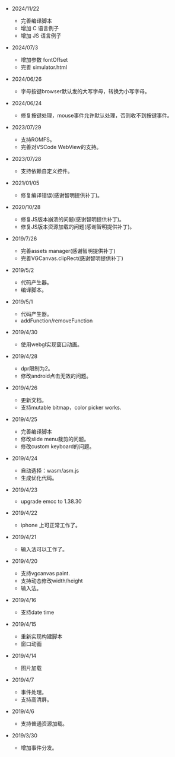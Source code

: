 * 2024/11/22
  * 完善编译脚本
  * 增加 C 语言例子
  * 增加 JS 语言例子

* 2024/07/3
  * 增加参数 fontOffset
  * 完善 simulator.html

* 2024/06/26
  * 字母按键browser默认发的大写字母，转换为小写字母。

* 2024/06/24
  * 修复按键处理，mouse事件允许默认处理，否则收不到按键事件。

* 2023/07/29
  * 支持ROMFS。
  * 完善对VSCode WebView的支持。

* 2023/07/28
  * 支持依赖自定义控件。

* 2021/01/05
  * 修复编译错误(感谢智明提供补丁)。

* 2020/10/28
  * 修复JS版本崩溃的问题(感谢智明提供补丁)。
  * 修复JS版本资源加载的问题(感谢智明提供补丁)。

* 2019/7/26
  * 完善assets manager(感谢智明提供补丁)
  * 完善VGCanvas.clipRect(感谢智明提供补丁)

* 2019/5/2
  * 代码产生器。
  * 编译脚本。

* 2019/5/1
  * 代码产生器。
  * addFunction/removeFunction

* 2019/4/30
  * 使用webgl实现窗口动画。

* 2019/4/28
  * dpr限制为2。
  * 修改android点击无效的问题。

* 2019/4/26
  * 更新文档。
  * 支持mutable bitmap，color picker works.

* 2019/4/25
  * 完善编译脚本
  * 修改slide menu裁剪的问题。
  * 修改custom keyboard的问题。

* 2019/4/24
  * 自动选择：wasm/asm.js
  * 生成优化代码。

* 2019/4/23
  * upgrade emcc to 1.38.30

* 2019/4/22
  * iphone 上可正常工作了。

* 2019/4/21
  * 输入法可以工作了。

* 2019/4/20
  * 支持vgcanvas paint.
  * 支持动态修改width/height
  * 输入法。

* 2019/4/16
  * 支持date time

* 2019/4/15
  * 重新实现构建脚本
  * 窗口动画

* 2019/4/14
  * 图片加载

* 2019/4/7
  * 事件处理。
  * 支持高清屏。

* 2019/4/6
  * 支持普通资源加载。
    
* 2019/3/30
  * 增加事件分发。
